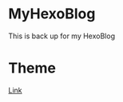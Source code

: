# MyHexoBlog
This is back up for my HexoBlog


# Theme
[Link](http://gerrit.client.weibo.cn/#/c/18825/)

